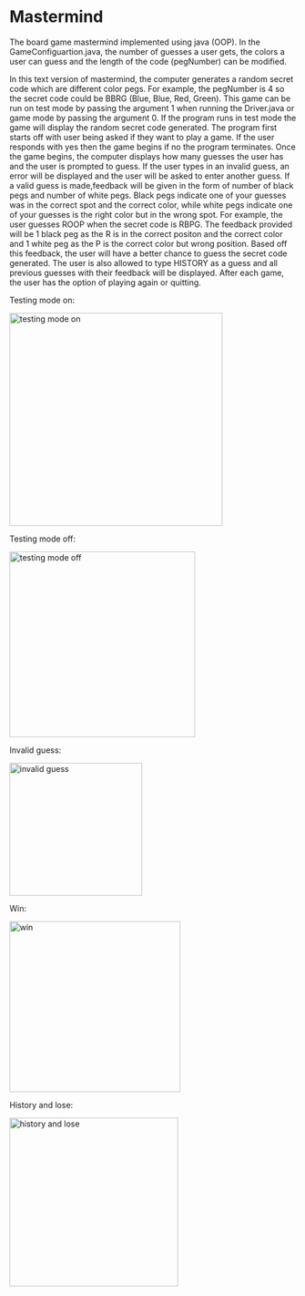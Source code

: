 # Mastermind
The board game mastermind implemented using java (OOP).
In the GameConfiguartion.java, the number of guesses a user gets, the colors a user can guess and the length of the code (pegNumber) can be modified.


In this text version of mastermind, the computer generates a random secret code which are different color pegs. For example,  the pegNumber is 4 so the secret code could be BBRG (Blue, Blue, Red, Green).
This game can be run on test mode by passing the argument 1 when running the Driver.java or game mode by passing the argument 0. If the program runs in test mode the game will display the random secret code generated. 
The program first starts off with user being asked if they want to play a game. If the user responds with yes then the game begins if no the program terminates. Once the game begins, the computer displays how many guesses the user has and the user is prompted to guess. If the user types in an invalid guess, an error will be displayed and the user will be asked to enter another guess. If a valid guess is made,feedback will be given in the form of number of black pegs and number of white pegs. Black pegs indicate one of your guesses was in the correct spot and the correct color, while white pegs indicate one of your guesses is the right color but in the wrong spot. For example, the user guesses ROOP when the secret code is RBPG. The feedback provided will be 1 black peg as the R is in the correct positon and the correct color and 1 white peg as the P is the correct color but wrong position. Based off this feedback, the user will have a better chance to guess the secret code generated. The user is also allowed to type HISTORY as a guess and all previous guesses with their feedback will be displayed. After each game, the user has the option of playing again or quitting. 

Testing mode on: 

<img width="374" alt="testing mode on" src="https://user-images.githubusercontent.com/19617642/35414807-3c14b142-01e9-11e8-8559-19a98eef868d.png">

Testing mode off: 

<img width="326" alt="testing mode off" src="https://user-images.githubusercontent.com/19617642/35414903-7f363c0c-01e9-11e8-82f4-0add8274c46e.png">

Invalid guess: 

<img width="233" alt="invalid guess" src="https://user-images.githubusercontent.com/19617642/35414920-8d36661a-01e9-11e8-94c8-366011fae7b2.png">

Win: 

<img width="300" alt="win" src="https://user-images.githubusercontent.com/19617642/35414935-9932e056-01e9-11e8-9d3b-76c4a810a6c0.png">

History and lose:

<img width="296" alt="history and lose" src="https://user-images.githubusercontent.com/19617642/35414953-a482a5ea-01e9-11e8-931f-ae085a37d478.png">



